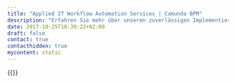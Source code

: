 ```yaml
---
title: "Applied IT Workflow Automation Services | Camunda BPM"
description: "Erfahren Sie mehr über unseren zuverlässigen Implementierungspartner Applied IT. Camunda ist der Marktführer für Workflow-Automatisierung und Geschäftsprozessmanagement. Holen Sie sich heute Ihre 30-Tage-Testversion."
date: 2017-10-25T10:39:22+02:00
draft: false
contact: true
contacthidden: true
mycontent: static
---
```

{{<partner-single
company="Applied IT"
type="si"
website="http://appliedits.com"
countrycode="CA"
city="Toronto"
description=""
siregion="na"
level="basic"
logo="//images.ctfassets.net/vpidbgnakfvf/2iLm38OSzCgwggSy2WOIIg/fc1d3421abd5fe4a357a816c9afe7fcd/ait.png">}}